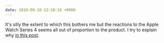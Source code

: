 ```yaml
---
date: 2018-09-18 12:10:24 +0900
---
```

It's silly the extent to which this bothers me but the reactions to the Apple Watch Series 4 seems all out of proportion to the product. I try to explain why [in this post](http://articles.inqk.net/2018/09/18/watch-series-4-reactions.html).
